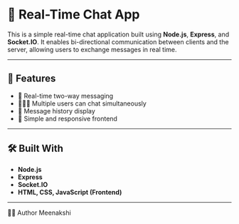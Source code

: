 # 💬 Real-Time Chat App

This is a simple real-time chat application built using **Node.js**, **Express**, and **Socket.IO**. It enables bi-directional communication between clients and the server, allowing users to exchange messages in real time.

---

## 🚀 Features

- 🔄 Real-time two-way messaging
- 🧑‍🤝‍🧑 Multiple users can chat simultaneously
- 📜 Message history display
- 📱 Simple and responsive frontend

---

## 🛠️ Built With

- **Node.js**
- **Express**
- **Socket.IO**
- **HTML, CSS, JavaScript (Frontend)**

---
🙋‍♀️ Author
Meenakshi




